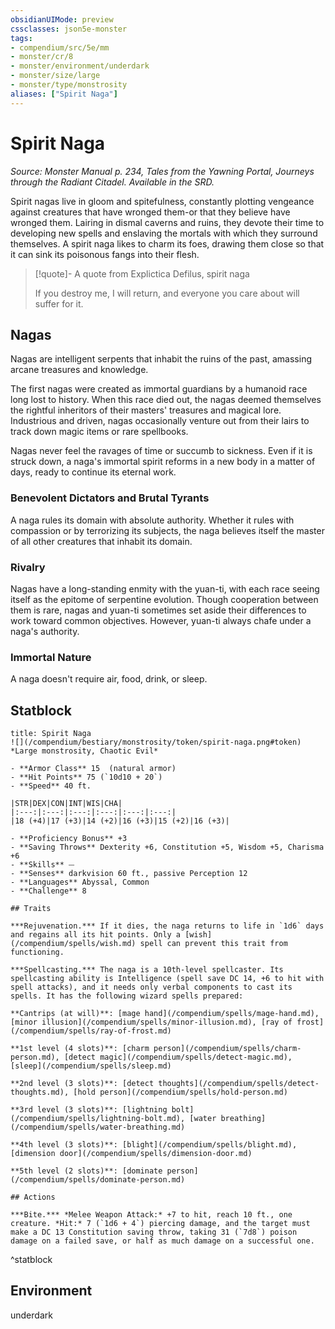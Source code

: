 ```yaml
---
obsidianUIMode: preview
cssclasses: json5e-monster
tags:
- compendium/src/5e/mm
- monster/cr/8
- monster/environment/underdark
- monster/size/large
- monster/type/monstrosity
aliases: ["Spirit Naga"]
---
```

# Spirit Naga
*Source: Monster Manual p. 234, Tales from the Yawning Portal, Journeys through the Radiant Citadel. Available in the SRD.*  

Spirit nagas live in gloom and spitefulness, constantly plotting vengeance against creatures that have wronged them-or that they believe have wronged them. Lairing in dismal caverns and ruins, they devote their time to developing new spells and enslaving the mortals with which they surround themselves. A spirit naga likes to charm its foes, drawing them close so that it can sink its poisonous fangs into their flesh.

> [!quote]- A quote from Explictica Defilus, spirit naga  
> 
> If you destroy me, I will return, and everyone you care about will suffer for it.

## Nagas

Nagas are intelligent serpents that inhabit the ruins of the past, amassing arcane treasures and knowledge.

The first nagas were created as immortal guardians by a humanoid race long lost to history. When this race died out, the nagas deemed themselves the rightful inheritors of their masters' treasures and magical lore. Industrious and driven, nagas occasionally venture out from their lairs to track down magic items or rare spellbooks.

Nagas never feel the ravages of time or succumb to sickness. Even if it is struck down, a naga's immortal spirit reforms in a new body in a matter of days, ready to continue its eternal work.

### Benevolent Dictators and Brutal Tyrants

A naga rules its domain with absolute authority. Whether it rules with compassion or by terrorizing its subjects, the naga believes itself the master of all other creatures that inhabit its domain.

### Rivalry

Nagas have a long-standing enmity with the yuan-ti, with each race seeing itself as the epitome of serpentine evolution. Though cooperation between them is rare, nagas and yuan-ti sometimes set aside their differences to work toward common objectives. However, yuan-ti always chafe under a naga's authority.

### Immortal Nature

A naga doesn't require air, food, drink, or sleep.

## Statblock

```ad-statblock
title: Spirit Naga
![](/compendium/bestiary/monstrosity/token/spirit-naga.png#token)
*Large monstrosity, Chaotic Evil*

- **Armor Class** 15  (natural armor)
- **Hit Points** 75 (`10d10 + 20`)
- **Speed** 40 ft.

|STR|DEX|CON|INT|WIS|CHA|
|:---:|:---:|:---:|:---:|:---:|:---:|
|18 (+4)|17 (+3)|14 (+2)|16 (+3)|15 (+2)|16 (+3)|

- **Proficiency Bonus** +3
- **Saving Throws** Dexterity +6, Constitution +5, Wisdom +5, Charisma +6
- **Skills** ⏤
- **Senses** darkvision 60 ft., passive Perception 12
- **Languages** Abyssal, Common
- **Challenge** 8

## Traits

***Rejuvenation.*** If it dies, the naga returns to life in `1d6` days and regains all its hit points. Only a [wish](/compendium/spells/wish.md) spell can prevent this trait from functioning.

***Spellcasting.*** The naga is a 10th-level spellcaster. Its spellcasting ability is Intelligence (spell save DC 14, +6 to hit with spell attacks), and it needs only verbal components to cast its spells. It has the following wizard spells prepared:

**Cantrips (at will)**: [mage hand](/compendium/spells/mage-hand.md), [minor illusion](/compendium/spells/minor-illusion.md), [ray of frost](/compendium/spells/ray-of-frost.md)

**1st level (4 slots)**: [charm person](/compendium/spells/charm-person.md), [detect magic](/compendium/spells/detect-magic.md), [sleep](/compendium/spells/sleep.md)

**2nd level (3 slots)**: [detect thoughts](/compendium/spells/detect-thoughts.md), [hold person](/compendium/spells/hold-person.md)

**3rd level (3 slots)**: [lightning bolt](/compendium/spells/lightning-bolt.md), [water breathing](/compendium/spells/water-breathing.md)

**4th level (3 slots)**: [blight](/compendium/spells/blight.md), [dimension door](/compendium/spells/dimension-door.md)

**5th level (2 slots)**: [dominate person](/compendium/spells/dominate-person.md)

## Actions

***Bite.*** *Melee Weapon Attack:* +7 to hit, reach 10 ft., one creature. *Hit:* 7 (`1d6 + 4`) piercing damage, and the target must make a DC 13 Constitution saving throw, taking 31 (`7d8`) poison damage on a failed save, or half as much damage on a successful one.
```
^statblock

## Environment

underdark